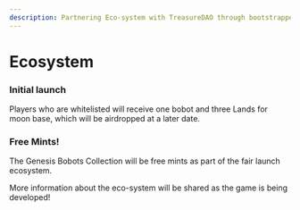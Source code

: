 ```yaml
---
description: Partnering Eco-system with TreasureDAO through bootstrapped liquidity program.
---
```


# Ecosystem

### Initial launch

Players who are whitelisted will receive one bobot and three Lands for moon base, which will be airdropped at a later date.&#x20;

### Free Mints!

The Genesis Bobots Collection will be free mints as part of the fair launch ecosystem.&#x20;

More information about the eco-system will be shared as the game is being developed!
